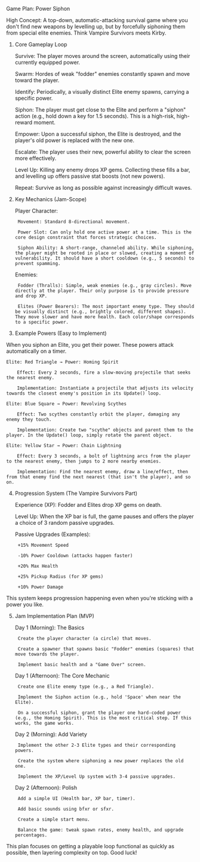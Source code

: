 Game Plan: Power Siphon

High Concept: A top-down, automatic-attacking survival game where you don't find new weapons by levelling up, but by forcefully siphoning them from special elite enemies. Think Vampire Survivors meets Kirby.

1. Core Gameplay Loop

    Survive: The player moves around the screen, automatically using their currently equipped power.

    Swarm: Hordes of weak "fodder" enemies constantly spawn and move toward the player.

    Identify: Periodically, a visually distinct Elite enemy spawns, carrying a specific power.

    Siphon: The player must get close to the Elite and perform a "siphon" action (e.g., hold down a key for 1.5 seconds). This is a high-risk, high-reward moment.

    Empower: Upon a successful siphon, the Elite is destroyed, and the player's old power is replaced with the new one.

    Escalate: The player uses their new, powerful ability to clear the screen more effectively.

    Level Up: Killing any enemy drops XP gems. Collecting these fills a bar, and levelling up offers passive stat boosts (not new powers).

    Repeat: Survive as long as possible against increasingly difficult waves.

2. Key Mechanics (Jam-Scope)

    Player Character:

        Movement: Standard 8-directional movement.

        Power Slot: Can only hold one active power at a time. This is the core design constraint that forces strategic choices.

        Siphon Ability: A short-range, channeled ability. While siphoning, the player might be rooted in place or slowed, creating a moment of vulnerability. It should have a short cooldown (e.g., 5 seconds) to prevent spamming.

    Enemies:

        Fodder (Thralls): Simple, weak enemies (e.g., gray circles). Move directly at the player. Their only purpose is to provide pressure and drop XP.

        Elites (Power Bearers): The most important enemy type. They should be visually distinct (e.g., brightly colored, different shapes). They move slower and have more health. Each color/shape corresponds to a specific power.

3. Example Powers (Easy to Implement)

When you siphon an Elite, you get their power. These powers attack automatically on a timer.

    Elite: Red Triangle → Power: Homing Spirit

        Effect: Every 2 seconds, fire a slow-moving projectile that seeks the nearest enemy.

        Implementation: Instantiate a projectile that adjusts its velocity towards the closest enemy's position in its Update() loop.

    Elite: Blue Square → Power: Revolving Scythes

        Effect: Two scythes constantly orbit the player, damaging any enemy they touch.

        Implementation: Create two "scythe" objects and parent them to the player. In the Update() loop, simply rotate the parent object.

    Elite: Yellow Star → Power: Chain Lightning

        Effect: Every 3 seconds, a bolt of lightning arcs from the player to the nearest enemy, then jumps to 2 more nearby enemies.

        Implementation: Find the nearest enemy, draw a line/effect, then from that enemy find the next nearest (that isn't the player), and so on.

4. Progression System (The Vampire Survivors Part)

    Experience (XP): Fodder and Elites drop XP gems on death.

    Level Up: When the XP bar is full, the game pauses and offers the player a choice of 3 random passive upgrades.

    Passive Upgrades (Examples):

        +15% Movement Speed

        -10% Power Cooldown (attacks happen faster)

        +20% Max Health

        +25% Pickup Radius (for XP gems)

        +10% Power Damage

This system keeps progression happening even when you're sticking with a power you like.

5. Jam Implementation Plan (MVP)

    Day 1 (Morning): The Basics

        Create the player character (a circle) that moves.

        Create a spawner that spawns basic "Fodder" enemies (squares) that move towards the player.

        Implement basic health and a "Game Over" screen.

    Day 1 (Afternoon): The Core Mechanic

        Create one Elite enemy type (e.g., a Red Triangle).

        Implement the Siphon action (e.g., hold 'Space' when near the Elite).

        On a successful siphon, grant the player one hard-coded power (e.g., the Homing Spirit). This is the most critical step. If this works, the game works.

    Day 2 (Morning): Add Variety

        Implement the other 2-3 Elite types and their corresponding powers.

        Create the system where siphoning a new power replaces the old one.

        Implement the XP/Level Up system with 3-4 passive upgrades.

    Day 2 (Afternoon): Polish

        Add a simple UI (Health bar, XP bar, timer).

        Add basic sounds using bfxr or sfxr.

        Create a simple start menu.

        Balance the game: tweak spawn rates, enemy health, and upgrade percentages.

This plan focuses on getting a playable loop functional as quickly as possible, then layering complexity on top. Good luck!
